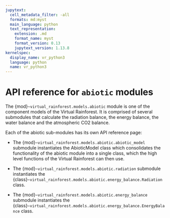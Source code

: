 ```yaml
---
jupytext:
  cell_metadata_filter: -all
  formats: md:myst
  main_language: python
  text_representation:
    extension: .md
    format_name: myst
    format_version: 0.13
    jupytext_version: 1.13.8
kernelspec:
  display_name: vr_python3
  language: python
  name: vr_python3
---
```


# API reference for `abiotic` modules

The {mod}`~virtual_rainforest.models.abiotic` module is one of the component models of
the Virtual Rainforest. It is comprised of several submodules that calculate the
radiation balance, the energy balance, the water balance and the atmospheric CO2
balance.

Each of the abiotic sub-modules has its own API reference page:

* The {mod}`~virtual_rainforest.models.abiotic.abiotic_model` submodule instantiates the
  AbioticModel class which consolidates the functionality of the abiotic module into a
  single class, which the high level functions of the Virtual Rainforest can then use.

* The {mod}`~virtual_rainforest.models.abiotic.radiation` submodule instantiates
  the {class}`~virtual_rainforest.models.abiotic.energy_balance.Radiation` class.

* The {mod}`~virtual_rainforest.models.abiotic.energy_balance` submodule instantiates
  the {class}`~virtual_rainforest.models.abiotic.energy_balance.EnergyBalance` class.